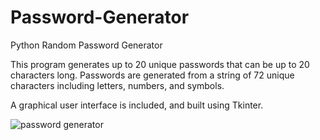 # Password-Generator
Python Random Password Generator

This program generates up to 20 unique passwords that can be up to 20 characters long. Passwords are generated from a string of 72 unique characters including
letters, numbers, and symbols.

A graphical user interface is included, and built using Tkinter.


![password generator](https://user-images.githubusercontent.com/72053963/170602099-a91611cc-9409-41de-8988-3a0fe5ed88e8.PNG)

